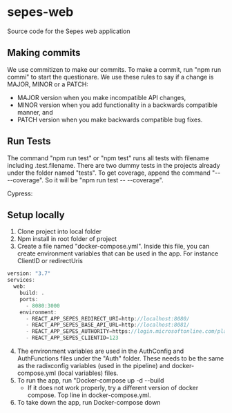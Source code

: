 # sepes-web
Source code for the Sepes web application

## Making commits

We use commitizen to make our commits. To make a commit, run "npm run commi" to start the questionare. We use these rules to say if a change is MAJOR, MINOR or a PATCH:

- MAJOR version when you make incompatible API changes,
- MINOR version when you add functionality in a backwards compatible manner, and
- PATCH version when you make backwards compatible bug fixes.

## Run Tests

The command "npm run test" or "npm test" runs all tests with filename including .test.filename. There are two dummy tests in the projects already under the folder named "tests". To get coverage, append the command "-- --coverage". So it will be "npm run test -- --coverage".

Cypress:

## Setup locally

1. Clone project into local folder
2. Npm install in root folder of project
3. Create a file named "docker-compose.yml". Inside this file, you can create environment variables that can be used in the app. For instance ClientID or redirectUris

```javascript
version: "3.7"
services: 
  web:
    build: .
    ports: 
      - 8080:3000
    environment: 
      - REACT_APP_SEPES_REDIRECT_URI=http://localhost:8080/
      - REACT_APP_SEPES_BASE_API_URL=http://localhost:8081/
      - REACT_APP_SEPES_AUTHORITY=https://login.microsoftonline.com/placeyourIdHere
      - REACT_APP_SEPES_CLIENTID=123
```
4. The environment variables are used in the AuthConfig and AuthFunctions files under the "Auth" folder. These needs to be the same as the radixconfig variables (used in the pipeline) and docker-compose.yml (local variables) files.
5. To run the app, run "Docker-compose up -d --build
	- If it does not work properly, try a different version of docker compose. Top line in docker-compose.yml.
6. To take down the app, run Docker-compose down
